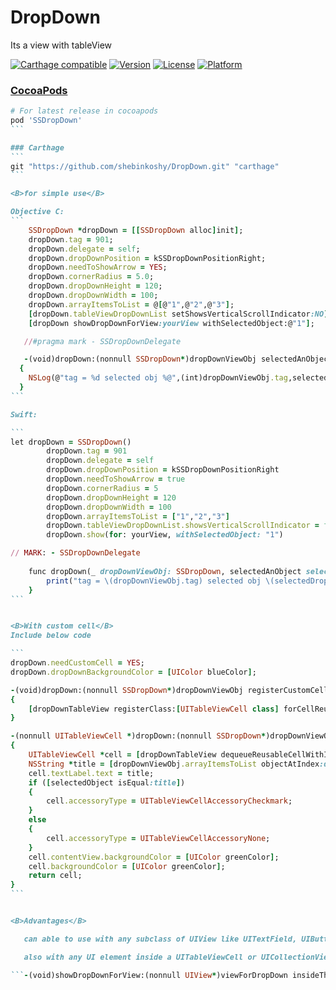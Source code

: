 # DropDown

Its a view with tableView

[![Carthage compatible](https://img.shields.io/badge/Carthage-compatible-4BC51D.svg?style=flat)](https://github.com/Carthage/Carthage#adding-frameworks-to-an-application)
[![Version](https://img.shields.io/cocoapods/v/SSDropDown.svg?style=flat)](http://cocoapods.org/pods/SSDropDown)
[![License](https://img.shields.io/cocoapods/l/SSDropDown.svg?style=flat)](http://cocoapods.org/pods/SSDropDown)
[![Platform](https://img.shields.io/cocoapods/p/SSDropDown.svg?style=flat)](http://cocoapods.org/pods/SSDropDown)

### [CocoaPods](https://cocoapods.org/)
````ruby
# For latest release in cocoapods
pod 'SSDropDown'
```

### Carthage
```
git "https://github.com/shebinkoshy/DropDown.git" "carthage"
```

<B>for simple use</B>

Objective C:
```
    SSDropDown *dropDown = [[SSDropDown alloc]init];
    dropDown.tag = 901;
    dropDown.delegate = self;
    dropDown.dropDownPosition = kSSDropDownPositionRight;
    dropDown.needToShowArrow = YES;
    dropDown.cornerRadius = 5.0;
    dropDown.dropDownHeight = 120;
    dropDown.dropDownWidth = 100;
    dropDown.arrayItemsToList = @[@"1",@"2",@"3"];
    [dropDown.tableViewDropDownList setShowsVerticalScrollIndicator:NO];
    [dropDown showDropDownForView:yourView withSelectedObject:@"1"];

   //#pragma mark - SSDropDownDelegate

   -(void)dropDown:(nonnull SSDropDown*)dropDownViewObj selectedAnObject:(nullable id)selectedDropDownItem dropDownForTheView:(nonnull UIView*)viewForDropDown;
  {
    NSLog(@"tag = %d selected obj %@",(int)dropDownViewObj.tag,selectedDropDownItem);
  }
```

Swift:

```
let dropDown = SSDropDown()
        dropDown.tag = 901
        dropDown.delegate = self
        dropDown.dropDownPosition = kSSDropDownPositionRight
        dropDown.needToShowArrow = true
        dropDown.cornerRadius = 5
        dropDown.dropDownHeight = 120
        dropDown.dropDownWidth = 100
        dropDown.arrayItemsToList = ["1","2","3"]
        dropDown.tableViewDropDownList.showsVerticalScrollIndicator = false
        dropDown.show(for: yourView, withSelectedObject: "1")

// MARK: - SSDropDownDelegate
    
    func dropDown(_ dropDownViewObj: SSDropDown, selectedAnObject selectedDropDownItem: Any?, dropDownForTheView viewForDropDown: UIView) {
        print("tag = \(dropDownViewObj.tag) selected obj \(selectedDropDownItem!)")
    }
```


<B>With custom cell</B>
Include below code

```
dropDown.needCustomCell = YES;
dropDown.dropDownBackgroundColor = [UIColor blueColor];

-(void)dropDown:(nonnull SSDropDown*)dropDownViewObj registerCustomCellForTheDropDownTableView:(nonnull UITableView*)dropDownTableView
{
    [dropDownTableView registerClass:[UITableViewCell class] forCellReuseIdentifier:@"dropDownCell"];
}

-(nonnull UITableViewCell *)dropDown:(nonnull SSDropDown*)dropDownViewObj dropDownTableView:(nonnull UITableView *)dropDownTableView cellForRowAtIndexPath:(nonnull NSIndexPath *)dropDownIndexPath andSelectedItem:(nullable id)selectedObject;
{
    UITableViewCell *cell = [dropDownTableView dequeueReusableCellWithIdentifier:@"dropDownCell"];
    NSString *title = [dropDownViewObj.arrayItemsToList objectAtIndex:dropDownIndexPath.row];
    cell.textLabel.text = title;
    if ([selectedObject isEqual:title])
    {
        cell.accessoryType = UITableViewCellAccessoryCheckmark;
    }
    else
    {
        cell.accessoryType = UITableViewCellAccessoryNone;
    }
    cell.contentView.backgroundColor = [UIColor greenColor];
    cell.backgroundColor = [UIColor greenColor];
    return cell;
}
```


<B>Advantages</B>

   can able to use with any subclass of UIView like UITextField, UIButton.

   also with any UI element inside a UITableViewCell or UICollectionViewCell <B>NOTE:</B> For this you should use 

```-(void)showDropDownForView:(nonnull UIView*)viewForDropDown insideTheCell:(nonnull id)cell withSelectedObject:(nullable id)selectedObject;```
